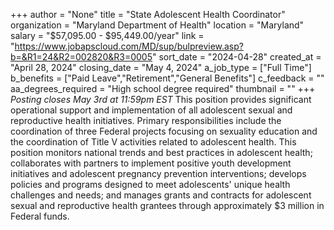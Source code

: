 +++
author = "None"
title = "State Adolescent Health Coordinator"
organization = "Maryland Department of Health"
location = "Maryland"
salary = "$57,095.00 - $95,449.00/year"
link = "https://www.jobapscloud.com/MD/sup/bulpreview.asp?b=&R1=24&R2=002820&R3=0005"
sort_date = "2024-04-28"
created_at = "April 28, 2024"
closing_date = "May 4, 2024"
a_job_type = ["Full Time"]
b_benefits = ["Paid Leave","Retirement","General Benefits"]
c_feedback = ""
aa_degrees_required = "High school degree required"
thumbnail = ""
+++
*Posting closes May 3rd at 11:59pm EST* This position provides significant operational support and implementation of all adolescent sexual and reproductive health initiatives. Primary responsibilities include the coordination of three Federal projects focusing on sexuality education and the coordination of Title V activities related to adolescent health. This position monitors national trends and best practices in adolescent health; collaborates with partners to implement positive youth development initiatives and adolescent pregnancy prevention interventions; develops policies and programs designed to meet adolescents' unique health challenges and needs; and manages grants and contracts for adolescent sexual and reproductive health grantees through approximately $3 million in Federal funds. 